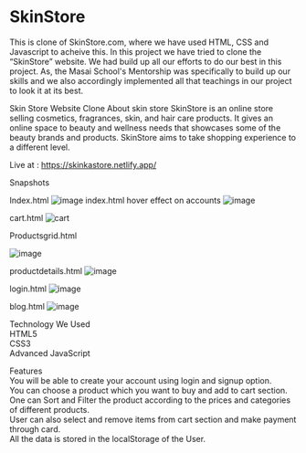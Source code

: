 # SkinStore

This is clone of SkinStore.com, where we have used HTML, CSS and Javascript to acheive this. In this project we have tried to clone the “SkinStore” website. We had build up all our efforts to do our best in this project. As, the Masai School's Mentorship was specifically to build up our skills and we also accordingly implemented all that teachings in our project to look it at its best.

Skin Store Website Clone
About skin store
  SkinStore is an online store selling cosmetics, fragrances, skin, and hair care products. It gives an online space to beauty and wellness needs that showcases some of the beauty brands and products. SkinStore aims to take shopping experience to a different level.

Live at : https://skinkastore.netlify.app/

Snapshots


Index.html
![image](https://github.com/karnking/SkinStore/assets/51919527/60f8788b-1957-4d1f-b0bb-11900a39bffe)
index.html hover effect on accounts
![image](https://github.com/karnking/SkinStore/assets/51919527/d0e69f49-1803-4718-ae1f-e9fe8f22cb15)

cart.html
![cart](https://github.com/karnking/SkinStore/assets/51919527/0f2a22dd-e3e9-4022-8642-e83559ed7484)



Productsgrid.html

![image](https://github.com/karnking/SkinStore/assets/51919527/ebc172f4-b900-4786-a281-ab93101aca9f)


productdetails.html
![image](https://github.com/karnking/SkinStore/assets/51919527/5839fb85-6ec3-42c4-be21-1c3c9018406e)

login.html
![image](https://github.com/karnking/SkinStore/assets/51919527/895c34cf-681d-4005-99b7-dec0198f3b30)

blog.html
![image](https://github.com/karnking/SkinStore/assets/51919527/4aa1139b-bc1a-4921-b3e1-115f8d4f40a8)

Technology We Used\
  HTML5\
  CSS3\
  Advanced JavaScript
  
Features\
You will be able to create your account using login and signup option.\
You can choose a product which you want to buy and add to cart section.\
One can Sort and Filter the product according to the prices and categories of different products.\
User can also select and remove items from cart section and make payment through card.\
All the data is stored in the localStorage of the User.
